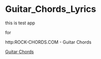 Guitar_Chords_Lyrics
====================


this is test app

for 

http:ROCK-CHORDS.COM - Guitar Chords

[Guitar Chords][1]


  [1]: http://ROCK-CHORDS.COM/en
